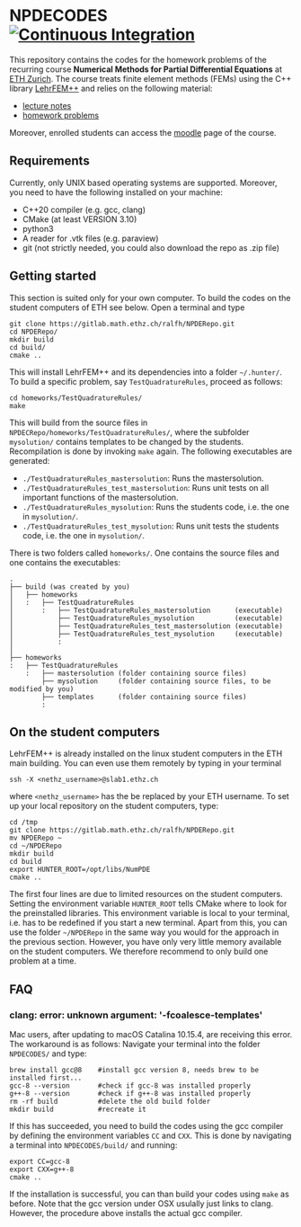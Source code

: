 # NPDECODES [![Continuous Integration](https://github.com/erickschulz/NPDECODES/workflows/Continuous%20Integration/badge.svg?branch=master)](https://github.com/erickschulz/NPDECODES/actions)
This repository contains the codes for the homework problems of the recurring course **Numerical Methods for Partial Differential Equations** at [ETH Zurich](https://ethz.ch/en.html). The course treats finite element methods (FEMs) using the C++ library [LehrFEM++](https://github.com/craffael/lehrfempp) and relies on the following material:
* [lecture notes](https://www.sam.math.ethz.ch/~grsam/NUMPDEFL/NUMPDE.pdf)
* [homework problems](https://www.sam.math.ethz.ch/~grsam/NUMPDEFL/HOMEWORK/NPDEFL_Problems.pdf)

Moreover, enrolled students can access the [moodle](https://moodle-app2.let.ethz.ch/course/view.php?id=12060) page of the course.

## Requirements
Currently, only UNIX based operating systems are supported. Moreover, you need to have the following installed on your machine:
* C++20 compiler (e.g. gcc, clang)
* CMake (at least VERSION 3.10)
* python3
* A reader for .vtk files (e.g. paraview)
* git (not strictly needed, you could also download the repo as .zip file)

## Getting started
This section is suited only for your own computer. To build the codes on the student computers of ETH see below. Open a terminal and type
```
git clone https://gitlab.math.ethz.ch/ralfh/NPDERepo.git
cd NPDERepo/
mkdir build
cd build/
cmake ..
```
This will install LehrFEM++ and its dependencies into a folder `~/.hunter/`. To build a specific problem, say `TestQuadratureRules`, proceed as follows:
```
cd homeworks/TestQuadratureRules/
make
```
This will build from the source files in `NPDECRepo/homeworks/TestQuadratureRules/`, where the subfolder `mysolution/` contains templates to be changed by the students. Recompilation is done by invoking `make` again. The following executables are generated:
* `./TestQuadratureRules_mastersolution`: Runs the mastersolution.
* `./TestQuadratureRules_test_mastersolution`: Runs unit tests on all important functions of the mastersolution.
* `./TestQuadratureRules_mysolution`: Runs the students code, i.e. the one in `mysolution/`.
* `./TestQuadratureRules_test_mysolution`: Runs unit tests the students code, i.e. the one in `mysolution/`.

There is two folders called `homeworks/`. One contains the source files and one contains the executables:
```
.
├── build (was created by you)
│   ├── homeworks
│   :   ├── TestQuadratureRules
│       :   ├── TestQuadratureRules_mastersolution      (executable)
│           ├── TestQuadratureRules_mysolution          (executable)
│           ├── TestQuadratureRules_test_mastersolution (executable)
│           ├── TestQuadratureRules_test_mysolution     (executable)
│           :
│
├── homeworks
:   ├── TestQuadratureRules
    :   ├── mastersolution (folder containing source files)
        ├── mysolution     (folder containing source files, to be modified by you)
        ├── templates      (folder containing source files)
        :
```

## On the student computers
LehrFEM++ is already installed on the linux student computers in the ETH main building. You can even use them remotely by typing in your terminal
```
ssh -X <nethz_username>@slab1.ethz.ch
```
where `<nethz_username>` has the be replaced by your ETH username. To set up your local repository on the student computers, type:
```
cd /tmp
git clone https://gitlab.math.ethz.ch/ralfh/NPDERepo.git
mv NPDERepo ~
cd ~/NPDERepo
mkdir build
cd build
export HUNTER_ROOT=/opt/libs/NumPDE
cmake ..
```
The first four lines are due to limited resources on the student computers. Setting the environment variable `HUNTER_ROOT` tells CMake where to look for the preinstalled libraries. This environment variable is local to your terminal, i.e. has to be redefined if you start a new terminal. Apart from this, you can use the folder `~/NPDERepo` in the same way you would for the approach in the previous section. However, you have only very little memory available on the student computers. We therefore recommend to only build one problem at a time.

## FAQ

### clang: error: unknown argument: '-fcoalesce-templates'
Mac users, after updating to macOS Catalina 10.15.4, are receiving this error. The workaround is as follows: Navigate  your terminal into the folder `NPDECODES/` and type:
```
brew install gcc@8    #install gcc version 8, needs brew to be installed first...
gcc-8 --version       #check if gcc-8 was installed properly
g++-8 --version       #check if g++-8 was installed properly
rm -rf build          #delete the old build folder
mkdir build           #recreate it
```
If this has succeeded, you need to build the codes using the gcc compiler by defining the environment variables `CC` and `CXX`. This is done by navigating a terminal into `NPDECODES/build/` and running:
```
export CC=gcc-8
export CXX=g++-8
cmake ..
```
If the installation is successful, you can than build your codes using `make` as before. Note that the gcc version under OSX usulally just links to clang. However, the procedure above installs the actual gcc compiler.
